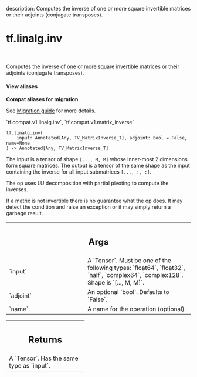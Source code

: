 description: Computes the inverse of one or more square invertible matrices or their adjoints (conjugate transposes).

<div itemscope itemtype="http://developers.google.com/ReferenceObject">
<meta itemprop="name" content="tf.linalg.inv" />
<meta itemprop="path" content="Stable" />
</div>

# tf.linalg.inv

<!-- Insert buttons and diff -->

<table class="tfo-notebook-buttons tfo-api nocontent" align="left">

</table>



Computes the inverse of one or more square invertible matrices or their adjoints (conjugate transposes).


<section class="expandable">
  <h4 class="showalways">View aliases</h4>
  <p>
<b>Compat aliases for migration</b>
<p>See
<a href="https://www.tensorflow.org/guide/migrate">Migration guide</a> for
more details.</p>
<p>`tf.compat.v1.linalg.inv`, `tf.compat.v1.matrix_inverse`</p>
</p>
</section>

<pre class="devsite-click-to-copy prettyprint lang-py tfo-signature-link">
<code>tf.linalg.inv(
    input: Annotated[Any, TV_MatrixInverse_T], adjoint: bool = False, name=None
) -> Annotated[Any, TV_MatrixInverse_T]
</code></pre>



<!-- Placeholder for "Used in" -->


The input is a tensor of shape `[..., M, M]` whose inner-most 2 dimensions
form square matrices. The output is a tensor of the same shape as the input
containing the inverse for all input submatrices `[..., :, :]`.

The op uses LU decomposition with partial pivoting to compute the inverses.

If a matrix is not invertible there is no guarantee what the op does. It
may detect the condition and raise an exception or it may simply return a
garbage result.

<!-- Tabular view -->
 <table class="responsive fixed orange">
<colgroup><col width="214px"><col></colgroup>
<tr><th colspan="2"><h2 class="add-link">Args</h2></th></tr>

<tr>
<td>
`input`<a id="input"></a>
</td>
<td>
A `Tensor`. Must be one of the following types: `float64`, `float32`, `half`, `complex64`, `complex128`.
Shape is `[..., M, M]`.
</td>
</tr><tr>
<td>
`adjoint`<a id="adjoint"></a>
</td>
<td>
An optional `bool`. Defaults to `False`.
</td>
</tr><tr>
<td>
`name`<a id="name"></a>
</td>
<td>
A name for the operation (optional).
</td>
</tr>
</table>



<!-- Tabular view -->
 <table class="responsive fixed orange">
<colgroup><col width="214px"><col></colgroup>
<tr><th colspan="2"><h2 class="add-link">Returns</h2></th></tr>
<tr class="alt">
<td colspan="2">
A `Tensor`. Has the same type as `input`.
</td>
</tr>

</table>

